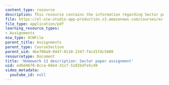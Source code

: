 ```yaml
---
content_type: resource
description: This resource contains the information regarding Sector paper assignment.
file: https://ol-ocw-studio-app-production.s3.amazonaws.com/courses/ec-701j-d-lab-i-development-fall-2009/ed6d46f08cca66b431cf5182bdfe5c49_MITEC_701JF09_hw13.pdf
file_type: application/pdf
learning_resource_types:
- Assignments
ocw_type: OCWFile
parent_title: Assignments
parent_type: CourseSection
parent_uid: 4be700a9-9447-0110-2347-f4cd1fdc5880
resourcetype: Document
title: 'Homework 13 description: Sector paper assignment'
uid: ed6d46f0-8cca-66b4-31cf-5182bdfe5c49
video_metadata:
  youtube_id: null
---
```

